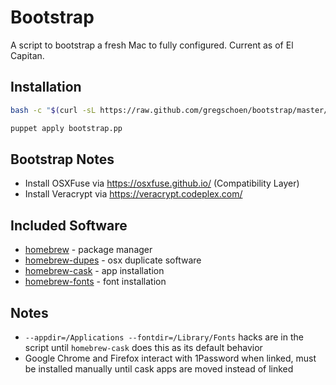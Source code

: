 # Bootstrap

A script to bootstrap a fresh Mac to fully configured. Current as of El Capitan.

## Installation

```sh
bash -c "$(curl -sL https://raw.github.com/gregschoen/bootstrap/master/bootstrap)"
```

```sh
puppet apply bootstrap.pp
```

## Bootstrap Notes

- Install OSXFuse via https://osxfuse.github.io/ (Compatibility Layer)
- Install Veracrypt via https://veracrypt.codeplex.com/

## Included Software

- [homebrew](https://github.com/Homebrew/homebrew) - package manager
- [homebrew-dupes](https://github.com/Homebrew/homebrew-dupes) - osx duplicate software
- [homebrew-cask](https://github.com/caskroom/homebrew-cask) - app installation
- [homebrew-fonts](https://github.com/caskroom/homebrew-fonts) - font installation

## Notes

- `--appdir=/Applications --fontdir=/Library/Fonts` hacks are in the script until `homebrew-cask` does this as its default behavior
- Google Chrome and Firefox interact with 1Password when linked, must be installed manually until cask apps are moved instead of linked

